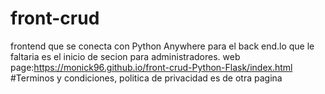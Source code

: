 ﻿# front-crud
 frontend que se conecta con Python Anywhere para el back end.lo que le faltaria es el inicio de secion para administradores.
 web page:https://monick96.github.io/front-crud-Python-Flask/index.html
 #Terminos y condiciones, politica de privacidad es de otra pagina 
